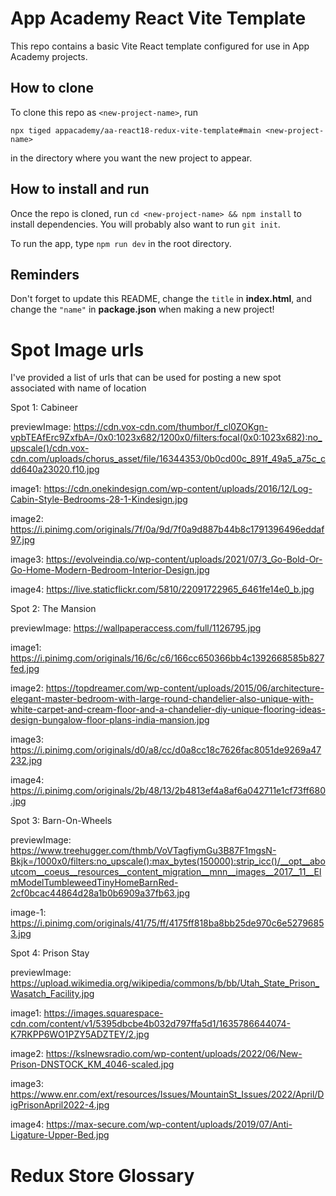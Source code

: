 # App Academy React Vite Template

This repo contains a basic Vite React template configured for use in App Academy
projects.

## How to clone

To clone this repo as `<new-project-name>`, run

```shell
npx tiged appacademy/aa-react18-redux-vite-template#main <new-project-name>
```

in the directory where you want the new project to appear.

## How to install and run

Once the repo is cloned, run `cd <new-project-name> && npm install` to install
dependencies. You will probably also want to run `git init`.

To run the app, type `npm run dev` in the root directory.

## Reminders

Don't forget to update this README, change the `title` in __index.html__, and
change the `"name"` in __package.json__ when making a new project!

# Spot Image urls

I've provided a list of urls that can be used for posting a new spot associated with name of location

Spot 1: Cabineer

previewImage: https://cdn.vox-cdn.com/thumbor/f_cl0ZOKgn-vpbTEAfErc9ZxfbA=/0x0:1023x682/1200x0/filters:focal(0x0:1023x682):no_upscale()/cdn.vox-cdn.com/uploads/chorus_asset/file/16344353/0b0cd00c_891f_49a5_a75c_cdd640a23020.f10.jpg

image1: https://cdn.onekindesign.com/wp-content/uploads/2016/12/Log-Cabin-Style-Bedrooms-28-1-Kindesign.jpg

image2: https://i.pinimg.com/originals/7f/0a/9d/7f0a9d887b44b8c1791396496eddaf97.jpg

image3: https://evolveindia.co/wp-content/uploads/2021/07/3_Go-Bold-Or-Go-Home-Modern-Bedroom-Interior-Design.jpg

image4: https://live.staticflickr.com/5810/22091722965_6461fe14e0_b.jpg

Spot 2: The Mansion

previewImage: https://wallpaperaccess.com/full/1126795.jpg

image1: https://i.pinimg.com/originals/16/6c/c6/166cc650366bb4c1392668585b827fed.jpg

image2: https://topdreamer.com/wp-content/uploads/2015/06/architecture-elegant-master-bedroom-with-large-round-chandelier-also-unique-with-white-carpet-and-cream-floor-and-a-chandelier-diy-unique-flooring-ideas-design-bungalow-floor-plans-india-mansion.jpg

image3: https://i.pinimg.com/originals/d0/a8/cc/d0a8cc18c7626fac8051de9269a47232.jpg

image4: https://i.pinimg.com/originals/2b/48/13/2b4813ef4a8af6a042711e1cf73ff680.jpg


Spot 3: Barn-On-Wheels

previewImage: https://www.treehugger.com/thmb/VoVTagfiymGu3B87F1mgsN-Bkjk=/1000x0/filters:no_upscale():max_bytes(150000):strip_icc()/__opt__aboutcom__coeus__resources__content_migration__mnn__images__2017__11__ElmModelTumbleweedTinyHomeBarnRed-2cf0bcac44864d28a1b0b6909a37fb63.jpg

image-1: https://i.pinimg.com/originals/41/75/ff/4175ff818ba8bb25de970c6e52796853.jpg

Spot 4: Prison Stay

previewImage: https://upload.wikimedia.org/wikipedia/commons/b/bb/Utah_State_Prison_Wasatch_Facility.jpg

image1: https://images.squarespace-cdn.com/content/v1/5395dbcbe4b032d797ffa5d1/1635786644074-K7RKPP6WO1PZY5ADZTEY/2.jpg

image2: https://kslnewsradio.com/wp-content/uploads/2022/06/New-Prison-DNSTOCK_KM_4046-scaled.jpg

image3: https://www.enr.com/ext/resources/Issues/MountainSt_Issues/2022/April/DigPrisonApril2022-4.jpg

image4: https://max-secure.com/wp-content/uploads/2019/07/Anti-Ligature-Upper-Bed.jpg

# Redux Store Glossary
